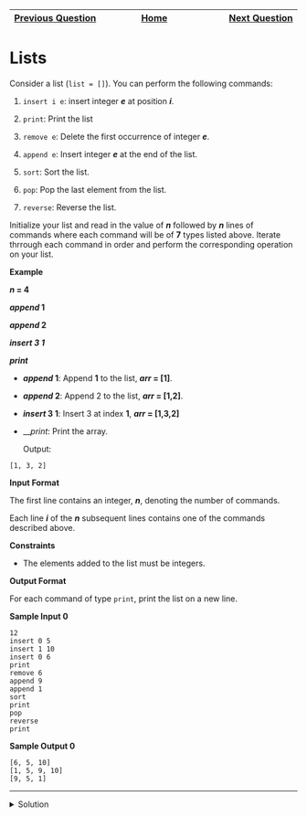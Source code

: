 | <img width=1000>[Previous Question](https://github.com/Kevin-Lago/python-hackerrank-solutions/tree/main/src/basic_data_types/finding_the_percentage)</img> | <img width=1000>[Home](https://github.com/Kevin-Lago/python-hackerrank-solutions)</img> | <img width=1000>[Next Question](https://github.com/Kevin-Lago/python-hackerrank-solutions/tree/main/src/basic_data_types/tuples)</img> |
|:---|:---:|---:|

# Lists

Consider a list (```list = []```). You can perform the following commands:

1. ```insert i e```: insert integer ___e___ at position ___i___.

2. ```print```: Print the list

3. ```remove e```: Delete the first occurrence of integer ___e___.

4. ```append e```: Insert integer ___e___ at the end of the list.

5. ```sort```: Sort the list.

6. ```pop```: Pop the last element from the list.

7. ```reverse```: Reverse the list.

Initialize your list and read in the value of ___n___ followed by ___n___ lines of commands where each command will be of __7__ types listed above. Iterate thrrough each command in order and perform the corresponding operation on your list.

__Example__

___n_ = 4__

___append_ 1__

___append_ 2__

___insert 3 1___

___print___

- ___append_ 1__: Append __1__ to the list, ___arr_ = [1]__.

- ___append_ 2__: Append 2 to the list, ___arr_ = [1,2]__.

- ___insert_ 3 1__: Insert 3 at index __1__, ___arr_ = [1,3,2]__

- ___print_: Print the array.

    Output:
    
```
[1, 3, 2]
```

__Input Format__

The first line contains an integer, ___n___, denoting the number of commands.

Each line ___i___ of the ___n___ subsequent lines contains one of the commands described above.

__Constraints__

- The elements added to the list must be integers.

__Output Format__

For each command of type ```print```, print the list on a new line.

__Sample Input 0__

```
12
insert 0 5
insert 1 10
insert 0 6
print
remove 6
append 9
append 1
sort
print
pop
reverse
print
```

__Sample Output 0__

```
[6, 5, 10]
[1, 5, 9, 10]
[9, 5, 1]
```

---

<details><summary>Solution</summary>
    
```python
if __name__ == '__main__':
    n = int(input())
    l = []

    commands = {
        "insert": lambda *args: l.insert(int(args[0][0]), int(args[0][1])),
        "print": lambda *args: print(l),
        "remove": lambda *args: l.remove(int(args[0][0])),
        "append": lambda *args: l.append(int(args[0][0])),
        "sort": lambda *args: l.sort(),
        "pop": lambda *args: l.pop(),
        "reverse": lambda *args: l.reverse()
    }

    for i in range(n):
        string = input().split(" ")

        try:
            commands[string[0]](string[1:])
        except():
            print("command does not exist")
```
</details>
